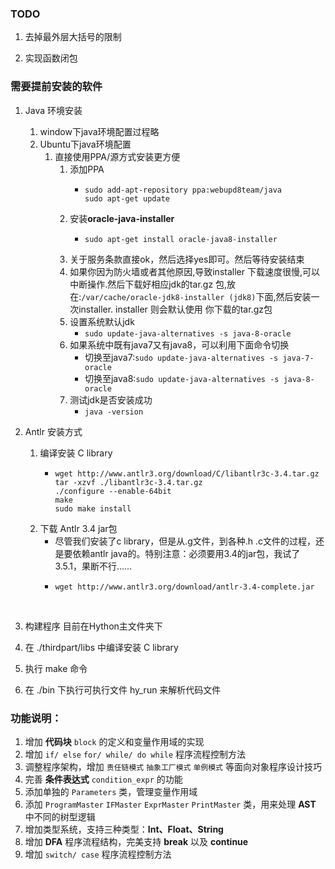 ### TODO

1. 去掉最外层大括号的限制

2. 实现函数闭包

### 需要提前安装的软件

1. Java 环境安装

   1. window下java环境配置过程略
   2. Ubuntu下java环境配置
      1. 直接使用PPA/源方式安装更方便
         1. 添加PPA
            - ```shell
              sudo add-apt-repository ppa:webupd8team/java
              sudo apt-get update
              ```
         2. 安装**oracle-java-installer**
            - ```shell
              sudo apt-get install oracle-java8-installer
              ```
         3. 关于服务条款直接ok，然后选择yes即可。然后等待安装结束
         4. 如果你因为防火墙或者其他原因,导致installer 下载速度很慢,可以中断操作.然后下载好相应jdk的tar.gz 包,放在:`/var/cache/oracle-jdk8-installer (jdk8)`下面,然后安装一次installer. installer 则会默认使用 你下载的tar.gz包
         5. 设置系统默认jdk
            - `sudo update-java-alternatives -s java-8-oracle`
         6. 如果系统中既有java7又有java8，可以利用下面命令切换
            - 切换至java7:`sudo update-java-alternatives -s java-7-oracle`
            - 切换至java8:`sudo update-java-alternatives -s java-8-oracle`
         7. 测试jdk是否安装成功
            - `java -version`

2. Antlr 安装方式
   1. 编译安装 C library 
      - ```shell
        wget http://www.antlr3.org/download/C/libantlr3c-3.4.tar.gz
        tar -xzvf ./libantlr3c-3.4.tar.gz
        ./configure --enable-64bit
        make
        sudo make install
        ```
   2. 下载 Antlr 3.4 jar包
         -  尽管我们安装了c library，但是从.g文件，到各种.h .c文件的过程，还是要依赖antlr java的。特别注意：必须要用3.4的jar包，我试了3.5.1，果断不行……
         -  ```shell
            wget http://www.antlr3.org/download/antlr-3.4-complete.jar
            ```

   ​
3. 构建程序
  目前在Hython主文件夹下
  1. 在 ./thirdpart/libs 中编译安装 C library 
  2. 执行 make 命令
  3. 在 ./bin 下执行可执行文件 hy_run 来解析代码文件


### 功能说明：

1. 增加 **代码块** `block` 的定义和变量作用域的实现
2. 增加 `if/ else` `for/ while/ do while` 程序流程控制方法
3. 调整程序架构，增加 `责任链模式` `抽象工厂模式` `单例模式` 等面向对象程序设计技巧
4. 完善 **条件表达式** `condition_expr` 的功能
5. 添加单独的 `Parameters` 类，管理变量作用域
6. 添加 `ProgramMaster` `IFMaster` `ExprMaster` `PrintMaster` 类，用来处理 **AST** 中不同的树型逻辑
7. 增加类型系统，支持三种类型：**Int、Float、String**
8. 增加 **DFA** 程序流程结构，完美支持 **break** 以及 **continue**
9. 增加 `switch/ case` 程序流程控制方法


